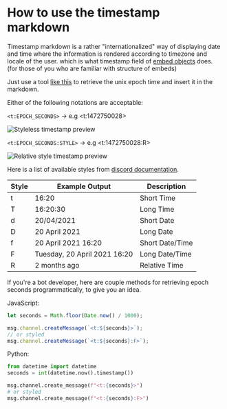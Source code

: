 # How to use the timestamp markdown

Timestamp markdown is a rather "internationalized" way of displaying date and time where the information is rendered according to timezone and locale of the user. which is what timestamp field of [embed objects](https://discord.com/developers/docs/resources/channel#embed-object) does. (for those of you who are familiar with structure of embeds)

Just use a tool [like this](https://www.epochconverter.com/) to retrieve the unix epoch time and insert it in the markdown.

Either of the following notations are acceptable:

`<t:EPOCH_SECONDS>` → e.g <t:1472750028>

![Styleless timestamp preview](https://cdn.discordapp.com/attachments/652544869314854934/862699749652430868/timestamp_1.png)

`<t:EPOCH_SECONDS:STYLE>` → e.g <t:1472750028:R>

![Relative style timestamp preview](https://cdn.discordapp.com/attachments/652544869314854934/862699751602651156/timestamp_2.png)

Here is a list of available styles from [discord documentation](https://discord.com/developers/docs/reference#message-formatting-timestamp-styles).

| Style | Example Output               | Description     |
| ----- | ---------------------------- | --------------- |
| t     | 16:20                        | Short Time      |
| T     | 16:20:30                     | Long Time       |
| d     | 20/04/2021                   | Short Date      |
| D     | 20 April 2021                | Long Date       |
| f    | 20 April 2021 16:20          | Short Date/Time |
| F     | Tuesday, 20 April 2021 16:20 | Long Date/Time  |
| R     | 2 months ago                 | Relative Time   |

If you're a bot developer, here are couple methods for retrieving epoch seconds programmatically, to give you an idea.

JavaScript:
```js
let seconds = Math.floor(Date.now() / 1000);

msg.channel.createMessage(`<t:${seconds}>`);
// or styled
msg.channel.createMessage(`<t:${seconds}:F>`);
```

Python:
```py
from datetime import datetime
seconds = int(datetime.now().timestamp())

msg.channel.create_message(f"<t:{seconds}>")
# or styled
msg.channel.create_message(f"<t:{seconds}:F>")
```